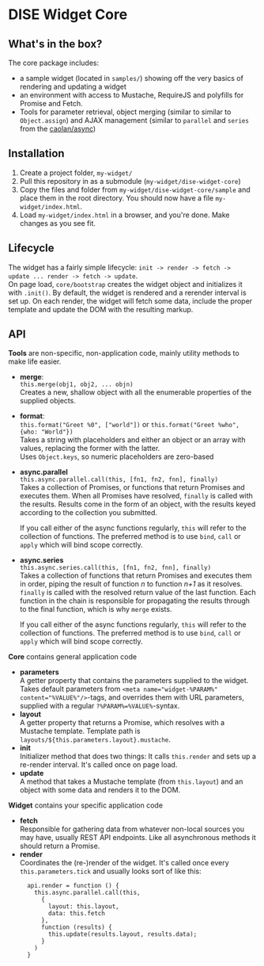 # DISE Widget Core

## What's in the box?
The core package includes:
- a sample widget (located in `samples/`) showing off the very basics of rendering and updating a widget
- an environment with access to Mustache,   RequireJS and polyfills for Promise and Fetch.
- Tools for parameter retrieval, object merging (similar to similar to `Object.assign`) and AJAX management (similar to `parallel` and `series` from the [caolan/async](https://github.com/caolan/async))

## Installation  
1. Create a project folder, `my-widget/`
2. Pull this repository in as a submodule (`my-widget/dise-widget-core`)
3. Copy the files and folder from `my-widget/dise-widget-core/sample` and place them in the root directory. You should now have a file `my-widget/index.html`.
4. Load `my-widget/index.html` in a browser, and you're done. Make changes as you see fit.

## Lifecycle
The widget has  a fairly simple lifecycle: `init -> render -> fetch ->  update ... render -> fetch -> update`.  
On page load, `core/bootstrap` creates the widget object and initializes it with `.init()`. By default, the widget is rendered and a rerender interval is set up. On each render, the widget will fetch some data, include the proper template and update the DOM with the resulting markup.

## API
**Tools** are non-specific, non-application code, mainly utility methods to make life easier.   
- **merge**:  
  `this.merge(obj1, obj2, ... objn)`   
  Creates a new, shallow object with all the enumerable properties of the supplied objects.
- **format**:  
  `this.format("Greet %0", ["world"])` or `this.format("Greet %who", {who: "World"})`  
  Takes a string with placeholders and either an object or an array with values, replacing the former with the latter.  
  Uses `Object.keys`, so numeric placeholders are zero-based
- **async.parallel**  
  `this.async.parallel.call(this, [fn1, fn2, fnn], finally)`  
  Takes a collection of Promises, or functions that return Promises and executes them. When all Promises have resolved, `finally` is called with the results. Results come in the form of an object, with the results keyed according to the collection you submitted.

  If you call either of the async functions regularly, `this` will refer to the collection of functions. The preferred method is to use `bind`, `call` or `apply` which will bind scope correctly.
- **async.series**  
  `this.async.series.call(this, [fn1, fn2, fnn], finally)`  
  Takes a collection of functions that return Promises and executes them in order,
  piping the result of function *n* to function *n+1* as it resolves.  
  `finally` is called with the resolved return value of the last function. Each function in the chain is responsible for propagating the results through to the final function, which is why `merge` exists.

  If you call either of the async functions regularly, `this` will refer to the collection of functions. The preferred method is to use `bind`, `call` or `apply` which will bind scope correctly.


**Core**  contains general application code
- **parameters**  
A getter property that contains the parameters supplied to the widget. Takes default parameters from `<meta name="widget-%PARAM%" content="%VALUE%"/>`-tags, and overrides them with URL parameters, supplied with a regular `?%PARAM%=%VALUE%`-syntax.
- **layout**  
A getter property that returns a Promise, which resolves with a Mustache template. Template path is `layouts/${this.parameters.layout}.mustache`.
- **init**  
  Initializer method that does two things: It calls `this.render` and sets up a re-render interval. It's called once on page load.
- **update**  
  A method that takes a Mustache template (from `this.layout`) and an object with some data and renders it to the DOM.

**Widget** contains your specific application code
- **fetch**  
  Responsible for gathering data from whatever non-local sources you may have, usually REST API endpoints. Like all asynchronous methods it should return a Promise.
- **render**  
  Coordinates the (re-)render of the widget. It's called once every `this.parameters.tick` and usually looks sort of like this:
  ```
    api.render = function () {
      this.async.parallel.call(this,
        {
          layout: this.layout,
          data: this.fetch
        },
        function (results) {
          this.update(results.layout, results.data);
        }
      )
    }
  ```
